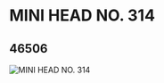 # MINI HEAD NO. 314
## 46506
![MINI HEAD NO. 314](https://lc-www-live-s.legocdn.com/media/bricks/5/2/4200908.jpg)